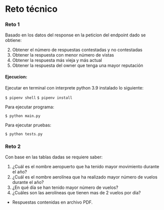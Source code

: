 # Reto técnico

### Reto 1
Basado en los datos del response en la peticion del endpoint dado se obtiene:

2. Obtener el número de respuestas contestadas y no contestadas
3. Obtener la respuesta con menor número de vistas
4. Obtener la respuesta más vieja y más actual
5. Obtener la respuesta del owner que tenga una mayor reputación

#### Ejecucion:
Ejecutar en terminal con interprete python 3.9 instalado lo siguiente:

`$ pipenv shell`
`$ pipenv install`

Para ejecutar programa:

`$ python main.py`

Para ejecutar pruebas:

`$ python tests.py`


### Reto 2
Con base en las tablas dadas se requiere saber:
1. ¿Cuál es el nombre aeropuerto que ha tenido mayor movimiento durante el año?
2. ¿Cuál es el nombre aerolínea que ha realizado mayor número de vuelos durante
el año?
3. ¿En qué día se han tenido mayor número de vuelos?
4. ¿Cuáles son las aerolíneas que tienen mas de 2 vuelos por día?

* Respuestas contenidas en archivo PDF.
